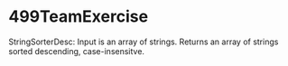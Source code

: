 # 499TeamExercise

StringSorterDesc: Input is an array of strings. Returns an array of strings sorted descending, case-insensitve.